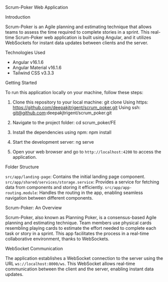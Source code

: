 Scrum-Poker Web Application

Introduction

Scrum-Poker is an Agile planning and estimating technique that allows teams to assess the time required to complete stories in a sprint. This real-time Scrum-Poker web application is built using Angular, and it utilizes WebSockets for instant data updates between clients and the server.

Technologies Used

- Angular v16.1.6
- Angular Material v16.1.6
- Tailwind CSS v3.3.3

Getting Started

To run this application locally on your machine, follow these steps:

1. Clone this repository to your local machine:
   git clone <url>
   Using https: https://github.com/deepakjtrigent/scrum_poker.git
   Using ssh: git@github.com:deepakjtrigent/scrum_poker.git

2. Navigate to the project folder:
   cd scrum_poker/FE

3. Install the dependencies using npm:
   npm install

4. Start the development server:
   ng serve

5. Open your web browser and go to `http://localhost:4200` to access the application.

Folder Structure

`src/app/landing-page`: Contains the initial landing page component.
`src/app/shared/services/storage.service`: Provides a service for fetching data from components and storing it efficiently.
`src/app/app-routing.module`: Handles the routing in the app, enabling seamless navigation between different components.

Scrum-Poker: An Overview

Scrum-Poker, also known as Planning Poker, is a consensus-based Agile planning and estimating technique. Team members use physical cards resembling playing cards to estimate the effort needed to complete each task or story in a sprint. This app facilitates the process in a real-time collaborative environment, thanks to WebSockets.

WebSocket Communication

The application establishes a WebSocket connection to the server using the URL `ws://localhost:8000/ws`. This WebSocket allows real-time communication between the client and the server, enabling instant data updates.
